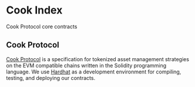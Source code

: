 # Cook Index

Cook Protocol core contracts

## Cook Protocol

[Cook Protocol](https://cook.finance/) is a specification for tokenized asset management strategies on the EVM compatible chains written in the Solidity programming language. We use [Hardhat](https://hardhat.org/) as a development environment for compiling, testing, and deploying our contracts.

